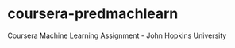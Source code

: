 coursera-predmachlearn
======================

Coursera Machine Learning Assignment - John Hopkins University
